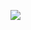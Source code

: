 ![](https://github.com/Perfect-Cube/FLIPKART-GRID-6.0/blob/main/Implementation/20-08-2024/Screenshot%20(158).png)
